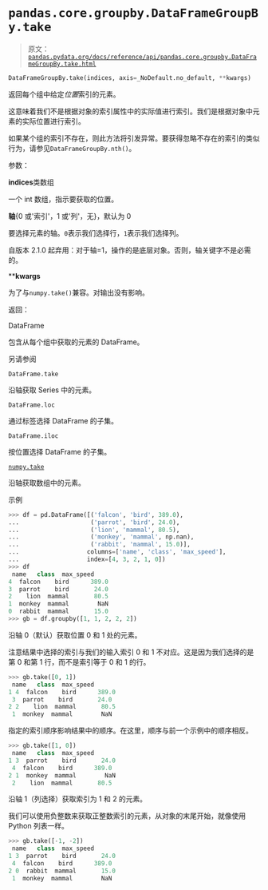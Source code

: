 # `pandas.core.groupby.DataFrameGroupBy.take`

> 原文：[`pandas.pydata.org/docs/reference/api/pandas.core.groupby.DataFrameGroupBy.take.html`](https://pandas.pydata.org/docs/reference/api/pandas.core.groupby.DataFrameGroupBy.take.html)

```py
DataFrameGroupBy.take(indices, axis=_NoDefault.no_default, **kwargs)
```

返回每个组中给定*位置*索引的元素。

这意味着我们不是根据对象的索引属性中的实际值进行索引。我们是根据对象中元素的实际位置进行索引。

如果某个组的索引不存在，则此方法将引发异常。要获得忽略不存在的索引的类似行为，请参见`DataFrameGroupBy.nth()`。

参数：

**indices**类数组

一个 int 数组，指示要获取的位置。

**轴**{0 或'索引'，1 或'列'，无}，默认为 0

要选择元素的轴。`0`表示我们选择行，`1`表示我们选择列。

自版本 2.1.0 起弃用：对于轴=1，操作的是底层对象。否则，轴关键字不是必需的。

****kwargs**

为了与`numpy.take()`兼容。对输出没有影响。

返回：

DataFrame

包含从每个组中获取的元素的 DataFrame。

另请参阅

`DataFrame.take`

沿轴获取 Series 中的元素。

`DataFrame.loc`

通过标签选择 DataFrame 的子集。

`DataFrame.iloc`

按位置选择 DataFrame 的子集。

[`numpy.take`](https://numpy.org/doc/stable/reference/generated/numpy.take.html#numpy.take "(在 NumPy v1.26 中)")

沿轴获取数组中的元素。

示例

```py
>>> df = pd.DataFrame([('falcon', 'bird', 389.0),
...                    ('parrot', 'bird', 24.0),
...                    ('lion', 'mammal', 80.5),
...                    ('monkey', 'mammal', np.nan),
...                    ('rabbit', 'mammal', 15.0)],
...                   columns=['name', 'class', 'max_speed'],
...                   index=[4, 3, 2, 1, 0])
>>> df
 name   class  max_speed
4  falcon    bird      389.0
3  parrot    bird       24.0
2    lion  mammal       80.5
1  monkey  mammal        NaN
0  rabbit  mammal       15.0
>>> gb = df.groupby([1, 1, 2, 2, 2]) 
```

沿轴 0（默认）获取位置 0 和 1 处的元素。

注意结果中选择的索引与我们的输入索引 0 和 1 不对应。这是因为我们选择的是第 0 和第 1 行，而不是索引等于 0 和 1 的行。

```py
>>> gb.take([0, 1])
 name   class  max_speed
1 4  falcon    bird      389.0
 3  parrot    bird       24.0
2 2    lion  mammal       80.5
 1  monkey  mammal        NaN 
```

指定的索引顺序影响结果中的顺序。在这里，顺序与前一个示例中的顺序相反。

```py
>>> gb.take([1, 0])
 name   class  max_speed
1 3  parrot    bird       24.0
 4  falcon    bird      389.0
2 1  monkey  mammal        NaN
 2    lion  mammal       80.5 
```

沿轴 1（列选择）获取索引为 1 和 2 的元素。

我们可以使用负整数来获取正整数索引的元素，从对象的末尾开始，就像使用 Python 列表一样。

```py
>>> gb.take([-1, -2])
 name   class  max_speed
1 3  parrot    bird       24.0
 4  falcon    bird      389.0
2 0  rabbit  mammal       15.0
 1  monkey  mammal        NaN 
```
